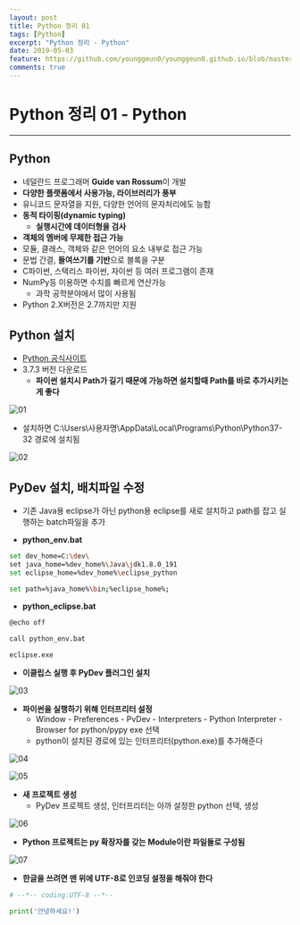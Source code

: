 ```yaml
---
layout: post
title: Python 정리 01
tags: [Python]
excerpt: "Python 정리 - Python"
date: 2019-05-03
feature: https://github.com/younggeun0/younggeun0.github.io/blob/master/_posts/img/javaEe/JavaEeImageFeature.png?raw=true
comments: true
---
```

 
# Python 정리 01 - Python

---

## Python

* 네덜란드 프로그래머 **Guide van Rossum**이 개발
* **다양한 플랫폼에서 사용가능, 라이브러리가 풍부**
* 유니코드 문자열을 지원, 다양한 언어의 문자처리에도 능함
* **동적 타이핑(dynamic typing)**
  * **실행시간에 데이터형을 검사**
* **객체의 멤버에 무제한 접근 가능**
* 모듈, 클래스, 객체와 같은 언어의 요소 내부로 접근 가능
* 문법 간결, **들여쓰기를 기반**으로 블록을 구분
* C파이썬, 스택리스 파이썬, 자이썬 등 여러 프로그램이 존재
* NumPy등 이용하면 수치를 빠르게 연산가능
  * 과학 공학분야에서 많이 사용됨
* Python 2.X버전은 2.7까지만 지원

## Python 설치

* [Python 공식사이트](https://www.python.org/)
* 3.7.3 버전 다운로드
  * **파이썬 설치시 Path가 길기 때문에 가능하면 설치할때 Path를 바로 추가시키는게 좋다**

![01]()

* 설치하면 C:\Users\사용자명\AppData\Local\Programs\Python\Python37-32 경로에 설치됨

![02]()


## PyDev 설치, 배치파일 수정

* 기존 Java용 eclipse가 아닌 python용 eclipse를 새로 설치하고 path를 잡고 실행하는 batch파일을 추가

* **python_env.bat**
  
```bash
set dev_home=C:\dev\
set java_home=%dev_home%\Java\jdk1.8.0_191
set eclipse_home=%dev_home%\eclipse_python

set path=%java_home%\bin;%eclipse_home%;
```

* **python_eclipse.bat**
  
```bash
@echo off

call python_env.bat

eclipse.exe
```

* **이클립스 실행 후 PyDev 플러그인 설치**

![03]()

* **파이썬을 실행하기 위해 인터프리터 설정**
  * Window - Preferences - PvDev - Interpreters - Python Interpreter - Browser for python/pypy exe 선택
  * python이 설치된 경로에 있는 인터프리터(python.exe)를 추가해준다

![04]()

![05]()


* **새 프로젝트 생성**
  * PyDev 프로젝트 생성, 인터프리터는 아까 설정한 python 선택, 생성

![06]()

* **Python 프로젝트는 py 확장자를 갖는 Module이란 파일들로 구성됨**

![07]()

* **한글을 쓰려면 맨 위에 UTF-8로 인코딩 설정을 해줘야 한다**

```python
# --*-- coding:UTF-8 --*--

print('안녕하세요!')
```
